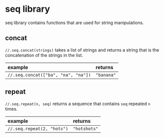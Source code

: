 # seq library

seq library contains functions that are used for string manipulations.

## concat

`//.seq.concat(strings)` takes a list of strings and returns a string that is
the concatenation of the strings in the list.

| example | returns |
|:-|:-|
| `//.seq.concat(["ba", "na", "na"])` | `"banana"` |

## repeat

`//.seq.repeat(n, seq)` returns a sequence that contains `seq` repeated `n`
times.

| example | returns |
|:-|:-|
| `//.seq.repeat(2, "hots")` | `"hotshots"` |
